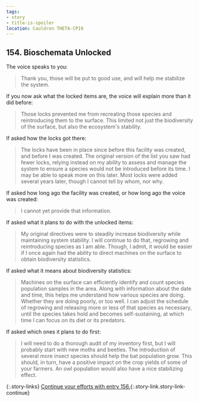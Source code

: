 ```yaml
---
tags:
- story
- title-is-spoiler
location: Cauldron THETA-CP19
---
```


## 154. Bioschemata Unlocked

The voice speaks to you:

> Thank you, those will be put to good use, and will help me stabilize the system.

If you now ask what the locked items are, the voice will explain more than it did before:

> Those locks prevented me from recreating those species and reintroducing them to the surface.
> This limited not just the biodiversity of the surface, but also the ecosystem's stability.

If asked how the locks got there:

> The locks have been in place since before this facility was created, and before I was created.
> The original version of the list you saw had fewer locks, relying instead on my ability to assess and manage the system to ensure a species would not be introduced before its time.
> I may be able to speak more on this later.
> Most locks were added several years later, though I cannot tell by whom, nor why.

If asked how long ago the facility was created, or how long ago the voice was created:

> I cannot yet provide that information.

If asked what it plans to do with the unlocked items:

> My original directives were to steadily increase biodiversity while maintaining system stability.
> I will continue to do that, regrowing and reintroducing species as I am able.
> Though, I admit, it would be easier if I once again had the ability to direct machines on the surface to obtain biodiversity statistics.

If asked what it means about biodiversity statistics:

> Machines on the surface can efficiently identify and count species population samples in the area.
> Along with information about the date and time, this helps me understand how various species are doing.
> Whether they are doing poorly, or too well.
> I can adjust the schedule of regrowing and releasing more or less of that species as necessary, until the species takes hold and becomes self-sustaining, at which time I can focus on its diet or its predators.

If asked which ones it plans to do first:

> I will need to do a thorough audit of my inventory first, but I will probably start with new moths and beetles.
> The introduction of several more insect species should help the bat population grow.
> This should, in turn, have a positive impact on the crop yields of some of your farmers.
> An owl population would also have a nice stabilizing effect.

{:.story-links}
[Continue your efforts with entry 156.](156-unlocked-production.md){:.story-link.story-link-continue}
